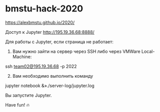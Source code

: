 # bmstu-hack-2020


https://alexbmstu.github.io/2020/

Доступ к Jupyter http://195.19.36.68:8888/

Для работы с Jupyter, если страница не работает:

1. Вам нужно зайти на сервер через SSH либо через VMWare Local-Machine:

ssh team02@195.19.36.68 -p 2022

2. Вам необходимо выполнить команду

jupyter notebook &»./server-log/jupyter.log

Вы запустите Jupyter.

Have fun! 🔥
